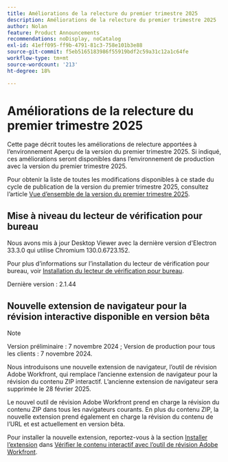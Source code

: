 ```yaml
---
title: Améliorations de la relecture du premier trimestre 2025
description: Améliorations de la relecture du premier trimestre 2025
author: Nolan
feature: Product Announcements
recommendations: noDisplay, noCatalog
exl-id: 41eff095-ff9b-4791-81c3-758e101b3e88
source-git-commit: f5eb5165183986f55919bdf2c59a31c12a1c64fe
workflow-type: tm+mt
source-wordcount: '213'
ht-degree: 18%

---
```


# Améliorations de la relecture du premier trimestre 2025

Cette page décrit toutes les améliorations de relecture apportées à l’environnement Aperçu de la version du premier trimestre 2025. Si indiqué, ces améliorations seront disponibles dans l’environnement de production avec la version du premier trimestre 2025.

Pour obtenir la liste de toutes les modifications disponibles à ce stade du cycle de publication de la version du premier trimestre 2025, consultez l’article [Vue d’ensemble de la version du premier trimestre 2025](/help/quicksilver/product-announcements/product-releases/25-q1-release-activity/25-q1-release-overview.md).

## Mise à niveau du lecteur de vérification pour bureau

Nous avons mis à jour Desktop Viewer avec la dernière version d&#39;Electron 33.3.0 qui utilise Chromium 130.0.6723.152.

Pour plus d’informations sur l’installation du lecteur de vérification pour bureau, voir [Installation du lecteur de vérification pour bureau](/help/quicksilver/review-and-approve-work/proofing/use-the-desktop-proofing-viewer/installing-desktop-proofing-viewer.md).


Dernière version : 2.1.44

## Nouvelle extension de navigateur pour la révision interactive disponible en version bêta

>[!NOTE]
>
>Version préliminaire : 7 novembre 2024 ; Version de production pour tous les clients : 7 novembre 2024.

Nous introduisons une nouvelle extension de navigateur, l’outil de révision Adobe Workfront, qui remplace l’ancienne extension de navigateur pour la révision du contenu ZIP interactif. L’ancienne extension de navigateur sera supprimée le 28 février 2025.

Le nouvel outil de révision Adobe Workfront prend en charge la révision du contenu ZIP dans tous les navigateurs courants. En plus du contenu ZIP, la nouvelle extension prend également en charge la révision du contenu de l’URL et est actuellement en version bêta.

Pour installer la nouvelle extension, reportez-vous à la section [Installer l’extension](/help/quicksilver/review-and-approve-work/proofing/reviewing-proofs-within-workfront/review-a-proof/review-proof-in-web-viewer-extension.md#install-the-extension) dans [Vérifier le contenu interactif avec l’outil de révision Adobe Workfront](/help/quicksilver/review-and-approve-work/proofing/reviewing-proofs-within-workfront/review-a-proof/review-proof-in-web-viewer-extension.md).
